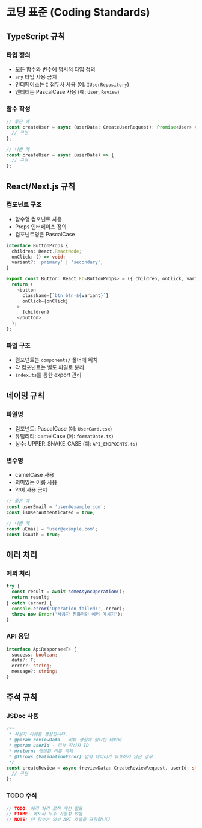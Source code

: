 # 코딩 표준 (Coding Standards)

## TypeScript 규칙

### 타입 정의
- 모든 함수와 변수에 명시적 타입 정의
- `any` 타입 사용 금지
- 인터페이스는 `I` 접두사 사용 (예: `IUserRepository`)
- 엔티티는 PascalCase 사용 (예: `User`, `Review`)

### 함수 작성
```typescript
// 좋은 예
const createUser = async (userData: CreateUserRequest): Promise<User> => {
  // 구현
};

// 나쁜 예
const createUser = async (userData) => {
  // 구현
};
```

## React/Next.js 규칙

### 컴포넌트 구조
- 함수형 컴포넌트 사용
- Props 인터페이스 정의
- 컴포넌트명은 PascalCase

```typescript
interface ButtonProps {
  children: React.ReactNode;
  onClick: () => void;
  variant?: 'primary' | 'secondary';
}

export const Button: React.FC<ButtonProps> = ({ children, onClick, variant = 'primary' }) => {
  return (
    <button 
      className={`btn btn-${variant}`}
      onClick={onClick}
    >
      {children}
    </button>
  );
};
```

### 파일 구조
- 컴포넌트는 `components/` 폴더에 위치
- 각 컴포넌트는 별도 파일로 분리
- `index.ts`를 통한 export 관리

## 네이밍 규칙

### 파일명
- 컴포넌트: PascalCase (예: `UserCard.tsx`)
- 유틸리티: camelCase (예: `formatDate.ts`)
- 상수: UPPER_SNAKE_CASE (예: `API_ENDPOINTS.ts`)

### 변수명
- camelCase 사용
- 의미있는 이름 사용
- 약어 사용 금지

```typescript
// 좋은 예
const userEmail = 'user@example.com';
const isUserAuthenticated = true;

// 나쁜 예
const uEmail = 'user@example.com';
const isAuth = true;
```

## 에러 처리

### 예외 처리
```typescript
try {
  const result = await someAsyncOperation();
  return result;
} catch (error) {
  console.error('Operation failed:', error);
  throw new Error('사용자 친화적인 에러 메시지');
}
```

### API 응답
```typescript
interface ApiResponse<T> {
  success: boolean;
  data?: T;
  error?: string;
  message?: string;
}
```

## 주석 규칙

### JSDoc 사용
```typescript
/**
 * 사용자 리뷰를 생성합니다.
 * @param reviewData - 리뷰 생성에 필요한 데이터
 * @param userId - 리뷰 작성자 ID
 * @returns 생성된 리뷰 객체
 * @throws {ValidationError} 입력 데이터가 유효하지 않은 경우
 */
const createReview = async (reviewData: CreateReviewRequest, userId: string): Promise<Review> => {
  // 구현
};
```

### TODO 주석
```typescript
// TODO: 에러 처리 로직 개선 필요
// FIXME: 메모리 누수 가능성 있음
// NOTE: 이 함수는 외부 API 호출을 포함합니다
```
